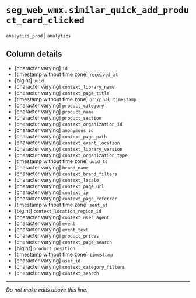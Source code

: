 # `seg_web_wmx.similar_quick_add_product_card_clicked`
`analytics_prod` | `analytics`

## Column details
* [character varying] `id`
* [timestamp without time zone] `received_at`
* [bigint]    `uuid`
* [character varying] `context_library_name`
* [character varying] `context_page_title`
* [timestamp without time zone] `original_timestamp`
* [character varying] `product_category`
* [character varying] `product_name`
* [character varying] `product_section`
* [character varying] `context_organization_id`
* [character varying] `anonymous_id`
* [character varying] `context_page_path`
* [character varying] `context_event_location`
* [character varying] `context_library_version`
* [character varying] `context_organization_type`
* [timestamp without time zone] `uuid_ts`
* [character varying] `brand_name`
* [character varying] `context_brand_filters`
* [character varying] `context_locale`
* [character varying] `context_page_url`
* [character varying] `context_ip`
* [character varying] `context_page_referrer`
* [timestamp without time zone] `sent_at`
* [bigint]    `context_location_region_id`
* [character varying] `context_user_agent`
* [character varying] `event`
* [character varying] `event_text`
* [character varying] `product_prices`
* [character varying] `context_page_search`
* [bigint]    `product_position`
* [timestamp without time zone] `timestamp`
* [character varying] `user_id`
* [character varying] `context_category_filters`
* [character varying] `context_search`

-------------------------------------------------------------------------------
*Do not make edits above this line.*
